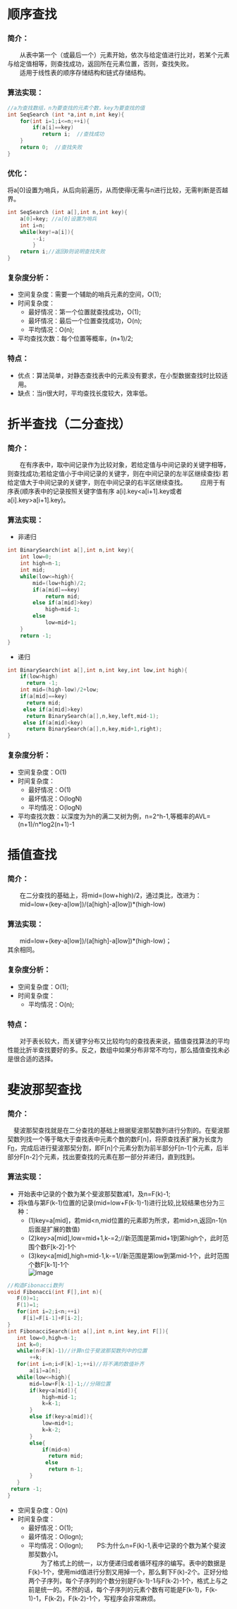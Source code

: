 # 顺序查找
### 简介：  
　　从表中第一个（或最后一个）元素开始，依次与给定值进行比对，若某个元素与给定值相等，则查找成功，返回所在元素位置，否则，查找失败。  
　　适用于线性表的顺序存储结构和链式存储结构。  
### 算法实现：
```cpp
//a为查找数组，n为要查找的元素个数，key为要查找的值
int SeqSearch (int *a,int n,int key){
    for(int i=1;i<=n;++i){
        if(a[i]==key)
           return i;  //查找成功
    }
    return 0;  //查找失败
}
```
### 优化：
将a[0]设置为哨兵，从后向前遍历，从而使得i无需与n进行比较，无需判断是否越界。
```cpp
int SeqSearch (int a[],int n,int key){
    a[0]=key; //a[0]设置为哨兵
    int i=n;
    while(key!=a[i]){
        --i;
        }
    return i;//返回0则说明查找失败
}
```
### 复杂度分析：
* 空间复杂度：需要一个辅助的哨兵元素的空间，O(1);
* 时间复杂度：
  * 最好情况：第一个位置就查找成功，O(1);
  * 最坏情况：最后一个位置查找成功，O(n);
  * 平均情况：O(n);
* 平均查找次数：每个位置等概率，(n+1)/2;
### 特点：
* 优点：算法简单，对静态查找表中的元素没有要求，在小型数据查找时比较适用。  
* 缺点：当n很大时，平均查找长度较大，效率低。
# 折半查找（二分查找）
### 简介：
　　在有序表中，取中间记录作为比较对象，若给定值与中间记录的关键字相等，则查找成功;若给定值小于中间记录的关键字，则在中间记录的左半区继续查找i 若给定值大于中间记录的关键字，则在中间记录的右半区继续查找。
　　应用于有序表(顺序表中的记录按照关键字值有序 a[i].key<a[i+1].key或者a[i].key>a[i+1].key)。
### 算法实现：
* 非递归
```cpp
int BinarySearch(int a[],int n,int key){
    int low=0;
    int high=n-1;
    int mid;
    while(low<=high){
        mid=(low+high)/2;
        if(a[mid]==key)
            return mid;
        else if(a[mid]>key)
            high=mid-1;
        else
            low=mid+1;
    }
    return -1;
}
```
* 递归
```cpp
int BinarySearch(int a[],int n,int key,int low,int high){
    if(low>high)
      return -1;
    int mid=(high-low)/2+low;
    if(a[mid]==key)
      return mid;
     else if(a[mid]>key)
      return BinarySearch(a[],n,key,left,mid-1);
     else if(a[mid]<key)
      return BinarySearch(a[],n,key,mid+1,right);
}
```
### 复杂度分析：
* 空间复杂度：O(1)
* 时间复杂度：
  * 最好情况：O(1)
  * 最坏情况：O(logN)
  * 平均情况：O(logN)
* 平均查找次数：以深度为为h的满二叉树为例，n=2^h-1,等概率的AVL=(n+1)/n*log2(n+1)-1
# 插值查找
### 简介：  
　　在二分查找的基础上，将mid=(low+high)/2，通过类比，改进为：  
　　mid=low+(key-a[low])/(a[high]-a[low])*(high-low)
### 算法实现：
　　mid=low+(key-a[low])/(a[high]-a[low])*(high-low)；  
   其余相同。
### 复杂度分析：
* 空间复杂度：O(1);
* 时间复杂度：
  * 平均情况：O(n);
### 特点：　　
　　对于表长较大，而关键字分布又比较均匀的查找表来说，插值查找算法的平均性能比折半查找要好的多。反之，数组中如果分布非常不均匀，那么插值查找未必是很合适的选择。
# 斐波那契查找
### 简介：  
  　斐波那契查找就是在二分查找的基础上根据斐波那契数列进行分割的。在斐波那契数列找一个等于略大于查找表中元素个数的数F[n]，将原查找表扩展为长度为F[n](如果要补充元素，则补充重复最后一个元素，直到满足F[n]个元素)，完成后进行斐波那契分割，即F[n]个元素分割为前半部分F[n-1]个元素，后半部分F[n-2]个元素，找出要查找的元素在那一部分并递归，直到找到。
### 算法实现：　　　
* 开始表中记录的个数为某个斐波那契数减1，及n=F(k)-1;  
* 将k值与第F(k-1)位置的记录(mid=low+F(k-1)-1)进行比较,比较结果也分为三种：  
    * (1)key=a[mid]，若mid<n,mid位置的元素即为所求，若mid>n,返回n-1(n后面是扩展的数值)  
    * (2)key>a[mid],low=mid+1,k-=2;//新范围是第mid+1到第high个，此时范围个数F[k-2]-1个  
    * (3)key<a[mid],high=mid-1,k-=1//新范围是第low到第mid-1个，此时范围个数F[k-1]-1个  
![image](https://github.com/piemon-nyah/Review/blob/master/%E6%95%B0%E6%8D%AE%E7%BB%93%E6%9E%84/%E5%9B%BE%E7%89%87/%E6%96%90%E6%B3%A2%E9%82%A3%E5%A5%91%E6%9F%A5%E6%89%BE%E5%9B%BE%E7%A4%BA.png)
 ```cpp
 //构造Fibonacci数列
 void Fibonacci(int F[],int n){
    F(0)=1;
    F(1)=1;
    for(int i=2;i<n;++i)
      F[i]=F[i-1]+F[i-2];
 }
 int FibonacciSearch(int a[],int n,int key,int F[]){
    int low=0,high=n-1;
    int k=0;
    while(n>F[k]-1)//计算n位于斐波那契数列中的位置
        ++k;
    for(int i=n;i<F[k]-1;++i)//将不满的数值补齐
        a[i]=a[n];
    while(low<=high){
        mid=low+F[k-1]-1;//分隔位置
        if(key<a[mid]){
            high=mid-1;
            k=k-1;
        }
        else if(key>a[mid]){
            low=mid+1;
            k=k-2;
        }
        else{
            if(mid<n)
              return mid;
             else
              return n-1;
        }
    }
  return -1;  
 }
 ```
* 空间复杂度：O(n)
* 时间复杂度：
  * 最好情况：O(1);
  * 最坏情况：O(logn);
  * 平均情况：O(logn);　　
PS:为什么n=F(k)-1,表中记录的个数为某个斐波那契数小1。  
　　为了格式上的统一，以方便递归或者循环程序的编写。表中的数据是F(k)-1个，使用mid值进行分割又用掉一个，那么剩下F(k)-2个。正好分给两个子序列，每个子序列的个数分别是F(k-1)-1与F(k-2)-1个，格式上与之前是统一的。不然的话，每个子序列的元素个数有可能是F(k-1)，F(k-1)-1，F(k-2)，F(k-2)-1个，写程序会非常麻烦。
